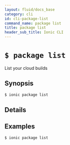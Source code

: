 ```yaml
---
layout: fluid/docs_base
category: cli
id: cli-package-list
command_name: package list
title: package list
header_sub_title: Ionic CLI
---
```


# `$ package list`

List your cloud builds
## Synopsis

```bash
$ ionic package list 
```
  
## Details







## Examples

```bash
$ ionic package list 
```
